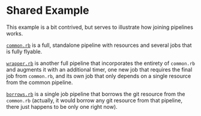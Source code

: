 # Shared Example

This example is a bit contrived, but serves to illustrate how joining pipelines works.

[`common.rb`](./common.rb) is a full, standalone pipeline with resources
and several jobs that is fully flyable.

[`wrapper.rb`](./wrapper.rb) is another full pipeline that incorporates
the entirety of `common.rb` and augments it with an additional timer, one new
job that requires the final job from `common.rb`, and its own job that only
depends on a single resource from the common pipeline.


[`borrows.rb`](./borrows.rb) is a single job pipeline that borrows
the git resource from the `common.rb` (actually, it would borrow any git
resource from that pipeline, there just happens to be only one right now).
